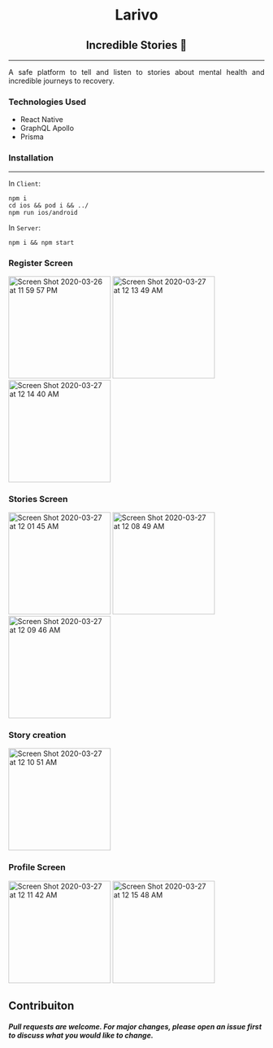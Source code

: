 <div align="center">
 <h1>Larivo </h1>
 <h2>Incredible Stories 💚 </h2>
</div>

---

<p align="justify">A safe platform to tell and listen to stories about mental health and incredible journeys to recovery.</p>

### Technologies Used

- React Native
- GraphQL Apollo
- Prisma

### Installation

---

In `Client`:

```
npm i
cd ios && pod i && ../
npm run ios/android
```

In `Server`:

```
npm i && npm start
```

### Register Screen

<img width="201"  alt="Screen Shot 2020-03-26 at 11 59 57 PM" src="https://user-images.githubusercontent.com/49181465/77730376-e766d680-6fbd-11ea-8e9f-86ed9d6acc33.png">

<img width="201" alt="Screen Shot 2020-03-27 at 12 13 49 AM" src="https://user-images.githubusercontent.com/49181465/77731279-d6b76000-6fbf-11ea-8532-3b2ce1702559.png">

<img width="201" alt="Screen Shot 2020-03-27 at 12 14 40 AM" src="https://user-images.githubusercontent.com/49181465/77731344-f5b5f200-6fbf-11ea-99c2-f9e22928d19c.png">

### Stories Screen

<img width="201" alt="Screen Shot 2020-03-27 at 12 01 45 AM" src="https://user-images.githubusercontent.com/49181465/77730507-285eeb00-6fbe-11ea-8730-85587aeca701.png">

<img width="201" alt="Screen Shot 2020-03-27 at 12 08 49 AM" src="https://user-images.githubusercontent.com/49181465/77730962-23e70200-6fbf-11ea-8cc7-a53499bec675.png">

<img width="201" alt="Screen Shot 2020-03-27 at 12 09 46 AM" src="https://user-images.githubusercontent.com/49181465/77731011-46791b00-6fbf-11ea-84f1-f11ba55fe5e7.png">

### Story creation

<img width="201" alt="Screen Shot 2020-03-27 at 12 10 51 AM" src="https://user-images.githubusercontent.com/49181465/77731068-6dcfe800-6fbf-11ea-8270-7620181e2683.png">

### Profile Screen

<img width="201" alt="Screen Shot 2020-03-27 at 12 11 42 AM" src="https://user-images.githubusercontent.com/49181465/77731125-8b9d4d00-6fbf-11ea-807e-78f6a81552ae.png">

<img width="201" alt="Screen Shot 2020-03-27 at 12 15 48 AM" src="https://user-images.githubusercontent.com/49181465/77731416-1da55580-6fc0-11ea-8d5d-8d49c01b4c22.png">

## Contribuiton

##### Pull requests are welcome. For major changes, please open an issue first to discuss what you would like to change.
